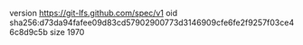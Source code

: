 version https://git-lfs.github.com/spec/v1
oid sha256:d73da94fafee09d83cd57902900773d3146909cfe6fe2f9257f03ce46c8d9c5b
size 1970
